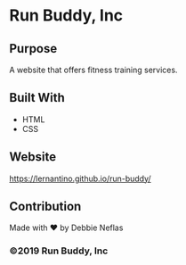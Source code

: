 # Run Buddy, Inc

## Purpose
A website that offers fitness training services. 

## Built With
* HTML
* CSS

## Website
https://lernantino.github.io/run-buddy/

## Contribution
 Made with ❤️ by Debbie Neflas

### ©️2019 Run Buddy, Inc 
